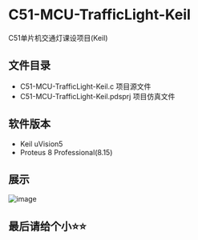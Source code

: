 # C51-MCU-TrafficLight-Keil

C51单片机交通灯课设项目(Keil)

## 文件目录

- C51-MCU-TrafficLight-Keil.c	项目源文件
- C51-MCU-TrafficLight-Keil.pdsprj	项目仿真文件

## 软件版本

- Keil uVision5
- Proteus 8 Professional(8.15)

## 展示

![image](https://github.com/CH4019/C51-MCU-TrafficLight-Keil/blob/main/img/show.gif)

## 最后请给个小⭐⭐

